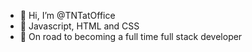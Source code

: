 - 👋 Hi, I’m @TNTatOffice
- 👀 Javascript, HTML and CSS
- 🌱 On road to becoming a full time full stack developer


<!---
TNTatOffice/TNTatOffice is a ✨ special ✨ repository because its `README.md` (this file) appears on your GitHub profile.
You can click the Preview link to take a look at your changes.
--->
